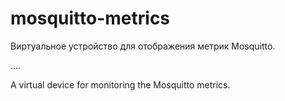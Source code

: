 # mosquitto-metrics

Виртуальное устройство для отображения метрик Mosquitto.

....

A virtual device for monitoring the Mosquitto metrics.
